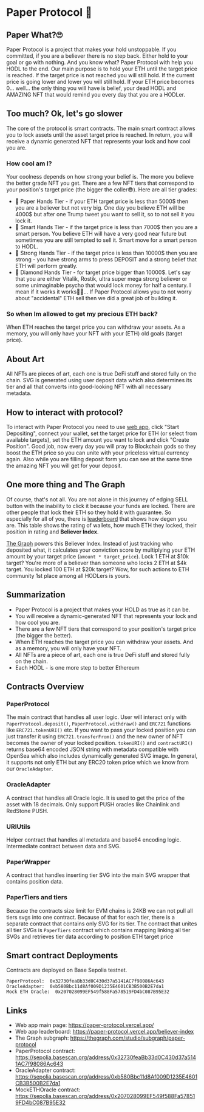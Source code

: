# Paper Protocol 🧻

## Paper What?🙄

Paper Protocol is a project that makes your hold unstoppable. If you committed, if you are a believer there is no step back. Either hold to your goal or go with nothing. And you know what? Paper Protocol with help you HODL to the end. Our main purpose is to hold your ETH until the target price is reached. If the target price is not reached you will still hold. If the current price is going lower and lower you will still hold. If your ETH price becomes 0... well... the only thing you will have is belief, your dead HODL and AMAZING NFT that would remind you every day that you are a HODLer.

## Too much? Ok, let's go slower

The core of the protocol is smart contracts. The main smart contract allows you to lock assets until the asset target price is reached. In return, you will receive a dynamic generated NFT that represents your lock and how cool you are.

### How cool am I?

Your coolness depends on how strong your belief is. The more you believe the better grade NFT you get. There are a few NFT tiers that correspond to your position's target price (the bigger the coller😎). Here are all tier grades:

- 🧻 Paper Hands Tier - if your ETH target price is less than 5000$ then you are a believer but not very big. One day you believe ETH will be 4000$ but after one Trump tweet you want to sell it, so to not sell it you lock it.
- 💪 Smart Hands Tier - if the target price is less than 7000$ then you are a smart person. You believe ETH will have a very good near future but sometimes you are still tempted to sell it. Smart move for a smart person to HODL.
- 🦾 Strong Hands Tier - if the target price is less than 10000$ then you are strong - you have strong arms to press DEPOSIT and a strong belief that ETH will perform greatly.
- 💪 Diamond Hands Tier - for target price bigger than 10000$. Let's say that you are either Vitalik, Rostik, ultra super mega strong believer or some unimaginable psycho that would lock money for half a century. I mean if it works it works🤷‍♂️... If Paper Protocol allows you to not worry about "accidental" ETH sell then we did a great job of building it.

### So when Im allowed to get my precious ETH back?

When ETH reaches the target price you can withdraw your assets. As a memory, you will only have your NFT with your (ETH) old goals (target price).

## About Art

All NFTs are pieces of art, each one is true DeFi stuff and stored fully on the chain. SVG is generated using user deposit data which also determines its tier and all that converts into good-looking NFT with all necessary metadata.

## How to interact with protocol?

To interact with Paper Protocol you need to use [web app](https://paper-protocol.vercel.app/), click "Start Depositing", connect your wallet, set the target price for ETH (or select from available targets), set the ETH amount you want to lock and click "Create Position". Good job, now every day you will pray to Blockchain gods so they boost the ETH price so you can unite with your priceless virtual currency again. Also while you are filling deposit form you can see at the same time the amazing NFT you will get for your deposit.

## One more thing and The Graph

Of course, that's not all. You are not alone in this journey of edging SELL button with the inability to click it because your funds are locked. There are other people that lock their ETH so they hold it with guarantee. So especially for all of you, there is [leaderboard](https://paper-protocol.vercel.app/believer-index) that shows how degen you are. This table shows the rating of wallets, how much ETH they locked, their position in rating and **Believer Index**.

[The Graph](https://thegraph.com/studio/subgraph/paper-protocol) powers this Believer Index. Instead of just tracking who deposited what, it calculates your conviction score by multiplying your ETH amount by your target price (`amount * target_price`). Lock 1 ETH at $10k target? You're more of a believer than someone who locks 2 ETH at $4k target. You locked 100 ETH at $20k target? Wow, for such actions to ETH community 1st place among all HODLers is yours.

## Summarization

- Paper Protocol is a project that makes your HOLD as true as it can be.
- You will receive a dynamic-generated NFT that represents your lock and how cool you are.
- There are a few NFT tiers that correspond to your position's target price (the bigger the better).
- When ETH reaches the target price you can withdraw your assets. And as a memory, you will only have your NFT.
- All NFTs are a piece of art, each one is true DeFi stuff and stored fully on the chain.
- Each HODL - is one more step to better Ethereum

## Contracts Overview

### PaperProtocol

The main contract that handles all user logic. User will interact only with `PaperProtocol.deposit()`, `PaperProtocol.withdraw()` and `ERC721` functions like `ERC721.tokenURI()` etc. If you want to pass your locked position you can just transfer it using `ERC721.transferFrom()` and the new owner of NFT becomes the owner of your locked position. `tokenURI()` and `contractURI()` returns base64 encoded JSON string with metadata compatible with OpenSea which also includes dynamically generated SVG image. In general, it supports not only ETH but any ERC20 token price which we know from our `OracleAdapter`.

### OracleAdapter

A contract that handles all Oracle logic. It is used to get the price of the asset with 18 decimals. Only support PUSH oracles like Chainlink and RedStone PUSH.

### URIUtils

Helper contract that handles all metadata and base64 encoding logic. Intermediate contract between data and SVG.

### PaperWrapper

A contract that handles inserting tier SVG into the main SVG wrapper that contains position data.

### PaperTiers and tiers

Because the contracts size limit for EVM chains is 24KB we can not pull all tiers svgs into one contract. Because of that for each tier, there is a separate contract that contains only SVG for its tier. The contract that unites all tier SVGs is `PaperTiers` contract which contains mapping linking all tier SVGs and retrieves tier data according to position ETH target price

## Smart contract Deployments

Contracts are deployed on Base Sepolia testnet.

```
PaperProtocol:  0x32730feaBb33d0C430d37a5141AC7f98086Ac643
OracleAdapter:  0xb580Bbc11d8Af009D1235E4601CB3B500B2E7da1
Mock ETH Oracle:  0x207028099EF549f588Fa578519FD4bC087B95E32
```

## Links

- Web app main page: https://paper-protocol.vercel.app/
- Web app leaderboard: https://paper-protocol.vercel.app/believer-index
- The Graph subgraph: https://thegraph.com/studio/subgraph/paper-protocol
- PaperProtocol contract: https://sepolia.basescan.org/address/0x32730feaBb33d0C430d37a5141AC7f98086Ac643
- OracleAdapter contract: https://sepolia.basescan.org/address/0xb580Bbc11d8Af009D1235E4601CB3B500B2E7da1
- MockETHOracle contract: https://sepolia.basescan.org/address/0x207028099EF549f588Fa578519FD4bC087B95E32
